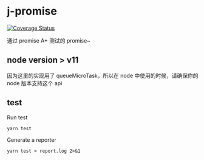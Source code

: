 # j-promise

[![Coverage Status](https://coveralls.io/repos/github/xiaojingzhao/j-promise/badge.svg)](https://coveralls.io/github/xiaojingzhao/j-promise)

通过 promise A+ 测试的 promise~

## node version > v11

因为这里的实现用了 queueMicroTask，所以在 node 中使用的时候，请确保你的 node 版本支持这个 api

## test

Run test

```
yarn test
```

Generate a reporter

```
yarn test > report.log 2>&1
```
